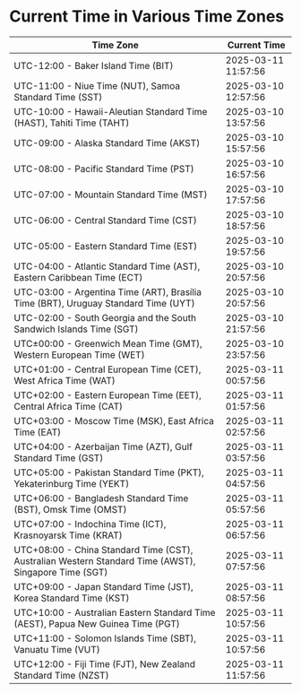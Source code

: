 # Current Time in Various Time Zones

| Time Zone | Current Time |
|-----------|--------------|
| UTC-12:00 - Baker Island Time (BIT) | 2025-03-11 11:57:56 |
| UTC-11:00 - Niue Time (NUT), Samoa Standard Time (SST) | 2025-03-10 12:57:56 |
| UTC-10:00 - Hawaii-Aleutian Standard Time (HAST), Tahiti Time (TAHT) | 2025-03-10 13:57:56 |
| UTC-09:00 - Alaska Standard Time (AKST) | 2025-03-10 15:57:56 |
| UTC-08:00 - Pacific Standard Time (PST) | 2025-03-10 16:57:56 |
| UTC-07:00 - Mountain Standard Time (MST) | 2025-03-10 17:57:56 |
| UTC-06:00 - Central Standard Time (CST) | 2025-03-10 18:57:56 |
| UTC-05:00 - Eastern Standard Time (EST) | 2025-03-10 19:57:56 |
| UTC-04:00 - Atlantic Standard Time (AST), Eastern Caribbean Time (ECT) | 2025-03-10 20:57:56 |
| UTC-03:00 - Argentina Time (ART), Brasília Time (BRT), Uruguay Standard Time (UYT) | 2025-03-10 20:57:56 |
| UTC-02:00 - South Georgia and the South Sandwich Islands Time (SGT) | 2025-03-10 21:57:56 |
| UTC±00:00 - Greenwich Mean Time (GMT), Western European Time (WET) | 2025-03-10 23:57:56 |
| UTC+01:00 - Central European Time (CET), West Africa Time (WAT) | 2025-03-11 00:57:56 |
| UTC+02:00 - Eastern European Time (EET), Central Africa Time (CAT) | 2025-03-11 01:57:56 |
| UTC+03:00 - Moscow Time (MSK), East Africa Time (EAT) | 2025-03-11 02:57:56 |
| UTC+04:00 - Azerbaijan Time (AZT), Gulf Standard Time (GST) | 2025-03-11 03:57:56 |
| UTC+05:00 - Pakistan Standard Time (PKT), Yekaterinburg Time (YEKT) | 2025-03-11 04:57:56 |
| UTC+06:00 - Bangladesh Standard Time (BST), Omsk Time (OMST) | 2025-03-11 05:57:56 |
| UTC+07:00 - Indochina Time (ICT), Krasnoyarsk Time (KRAT) | 2025-03-11 06:57:56 |
| UTC+08:00 - China Standard Time (CST), Australian Western Standard Time (AWST), Singapore Time (SGT) | 2025-03-11 07:57:56 |
| UTC+09:00 - Japan Standard Time (JST), Korea Standard Time (KST) | 2025-03-11 08:57:56 |
| UTC+10:00 - Australian Eastern Standard Time (AEST), Papua New Guinea Time (PGT) | 2025-03-11 10:57:56 |
| UTC+11:00 - Solomon Islands Time (SBT), Vanuatu Time (VUT) | 2025-03-11 10:57:56 |
| UTC+12:00 - Fiji Time (FJT), New Zealand Standard Time (NZST) | 2025-03-11 11:57:56 |
